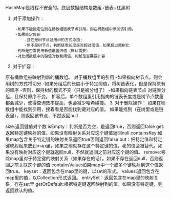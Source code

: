 HashMap是线程不安全的。底层数据结构是数组+链表+红黑树
1. 对于添加操作：

        -如果不能能定位到在桶数组链表节点引用，则在桶数组中添加该引用。
        -如果能定位到
            -且它是树节点就用树的方式添加;
            -但不是树节点，判断链表长度是否超过阈值，如果超过就树化
        -判断是否需要用新值覆盖旧值（默认需要）
        -对比桶数组中的键值对数和阈值，判断是否需要扩容
2. 对于扩容：

原有桶数组被映射到新的桶数组。
对于桶数组里的引用
        -如果指向树节点，则会用树的方式将切分
                -如果分组后的长度小于特定阈值，将树链表化，但是保持原有的顺序
                -否则，保持树的模式不变（只是被分组了）
        -如果指向链表节点
                对链表分组，且保持原序不变。
扩容后，单个数组里引用指向的链表长度或是树节点数量都会减少，使得查询效率提高，也会减少哈希碰撞。
3. 对于删除操作：
    如果在桶数组中能找到引用，接着看是否能找到键对应的值。
    如果能找到（在树里或是链表里），则返回该节点，不然返回null



size:返回健值对个数
isEmpty：判断是否为空，是返回true，否则返回false
get:返回特定键映射的值。如果没有映射关系对应这个键值返回null
containsKey:如果map包含关于特定键的映射关系返回true否则返回false
put：把特定值和特定键映射起来放到map里，如果之前就存在这个特定键的值，老的值会被替代。如果没有映射对应这个键就返回null，不然就返回之前对应这个键的值。
remove:移除map里对于特定键的映射关系（如果存在的话）。如果不存在返回null，否则返回之前关联这个键的值
containsValue:如果map中一个或多个键映射到这个值返回true。
keyset：返回包含在map里的键，以set的形式。
values:返回包含在map里的值，以Collection形式返回。
entrySet：返回包含在map里的映射关系，存在set里
getOrDefault:根据特定键返回映射到的值，如果没有特定键，则返回默认的值。
